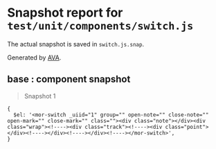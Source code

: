 # Snapshot report for `test/unit/components/switch.js`

The actual snapshot is saved in `switch.js.snap`.

Generated by [AVA](https://ava.li).

## base : component snapshot

> Snapshot 1

    {
      $el: '<mor-switch _uiid="1" group="" open-note="" close-note="" open-mark="" close-mark="" class=""><div class="note"></div><div class="wrap"><!----><div class="track"><!----><div class="point"></div><!----></div><!----></div><!----></mor-switch>',
    }
